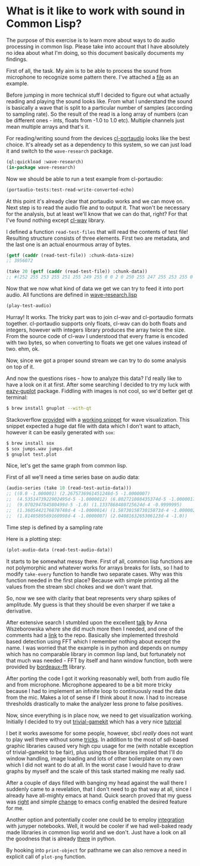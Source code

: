 # What is it like to work with sound in Common Lisp?

The purpose of this exercise is to learn more about ways to do
audio processing in common lisp. Please take into account that
I have absolutely no idea about what I'm doing, so this document
basically documents my findings.

First of all, the task. My aim is to be able to process the sound
from microphone to recognize some pattern there. I've attached
a [file][1] as an example.

Before jumping in more technical stuff I decided to figure out
what actually reading and playing the sound looks like. From
what I understand the sound is basically a wave that is split
to a particular number of samples (according to sampling rate).
So the result of the read is a long array of numbers (can be
different ones - ints, floats from -1.0 to 1.0 etc). Multiple
channels just mean multiple arrays and that's it.

For reading/writing sound from the devices [cl-portaudio][2] looks
like the best choice. It's already set as a dependency to this
system, so we can just load it and switch to the `wave-research`
package.

~~~lisp
(ql:quickload :wave-research)
(in-package wave-research)
~~~

Now we should be able to run a test example from cl-portaudio:

~~~lisp
(portaudio-tests:test-read-write-converted-echo)
~~~

At this point it's already clear that portaudio works and we
can move on. Next step is to read the audio file and to output
it. That won't be necessary for the analysis, but at least we'll
know that we can do that, right? For that I've found nothing
except [cl-wav][3] library.

I defined a function `read-test-files` that will read the contents
of test file! Resulting structure consists of three elements. First
two are metadata, and the last one is an actual enourmous array
of bytes.

~~~lisp
(getf (caddr (read-test-file)) :chunk-data-size)
;; 3956072

(take 20 (getf (caddr (read-test-file)) :chunk-data))
;; #(252 255 253 255 251 255 249 255 0 0 2 0 250 255 247 255 253 255 0 0)
~~~

Now that we now what kind of data we get we can try to feed it
into port audio. All functions are defined in [wave-research.lisp][4]

~~~lisp
(play-test-audio)
~~~

Hurray! It works. The tricky part was to join cl-wav and cl-portaudio
formats together. cl-portaudio supports only floats, cl-wav can do
both floats and integers, however with integers library produces
the array twice the size. From the source code of cl-wav I understood
that every frame is encoded with two bytes, so when converting to
floats we get one values instead of two. ehm, ok.

Now, since we got a proper sound stream we can try to do some analysis on
top of it.

And now the questions rises - how to analyze this data? I'd really like
to have a look on it at first. After some searching I decided to try my
luck with [eazy-guplot][5] package. Fiddling with images is not cool, so
we'd better get qt terminal:

~~~bash
$ brew install gnuplot --with-qt
~~~

Stackoverflow [provided][6] with a [working snippet][7] for wave visualization.
This snippet expected a huge dat file with data which I don't want to
attach, however it can be easily generated with `sox`:

~~~bash
$ brew install sox
$ sox jumps.wav jumps.dat
$ gnuplot test.plot
~~~

Nice, let's get the same graph from common lisp.

First of all we'll need a time series base on audio data:

~~~lisp
(audio-series (take 10 (read-test-autio-data)))
;; ((0.0 -1.000001) (2.2675736961451248d-5 -1.0000007)
;;  (4.5351473922902495d-5 -1.0000012) (6.802721088435374d-5 -1.0000017)
;;  (9.070294784580499d-5 -1.0) (1.1337868480725624d-4 -0.9999995)
;;  (1.3605442176870748d-4 -1.0000014) (1.5873015873015873d-4 -1.0000021)
;;  (1.8140589569160998d-4 -1.0000007) (2.0408163265306123d-4 -1.0))
~~~

Time step is defined by a sampling rate

Here is a plotting step:

~~~lisp
(plot-audio-data (read-test-audio-data))
~~~

It starts to be somewhat messy there. First of all, common lisp functions are
not polymorphic and whatever works for arrays breaks for lists, so I
had to modify `take-every` function to handle two separate cases. Why was
this function needed in the first place? Because with simple printing
all the values from the stream sbcl chokes and we don't want that.

So, now we see with clarity that beat represents very sharp spikes of
amplitude. My guess is that they should be even sharper if we take a
derivative.

After extensive search I stumbled upon the excellent [talk][8] by Anna Wszeborowska
where she did much more then I needed, and one of the comments had a [link][9]
to the repo. Basically she implemented threshold based detection using FFT
which I remember nothing about except the name. I was worried that the
example is in python and depends on numpy which has no comparable library
in common lisp land, but fortunately not that much was needed - FFT by
itself and hann window function, both were provided by [bordeaux-fft][10] library.

After porting the code I got it working reasonably well, both from audio file and
from microphone. Microphone appeared to be a bit more tricky because I had to
implement an infinite loop to continuously read the data from the mic. Makes a
lot of sense if I think about it now. I had to increase thresholds drastically to
make the analyzer less prone to false positives.

Now, since everything is in place now, we need to get visualization working.
Initially I decided to try out [trivial-gamekit][11] which has a very nice [tutorial][12]

I bet it works awesome for some people, however, sbcl *really* does not want
to play well there without some [tricks][13]. In addition to the most of sdl-based
graphic libraries caused very high cpu usage for me (with notable exception
of trivial-gamekit to be fair), plus using those libraries implied that I'll
do window handling, image loading and lots of other boilerplate on my own
which I did not want to do at all. In the worst case I would have to draw
graphs by myself and the scale of this task started making me really sad.

After a couple of days filled with banging my head against the wall there
I suddenly came to a revelation, that I don't need to go that way at all, since
I already have all-mighty emacs at hand. Quick search proved that my guess was
[right][14] and simple [change][15] to emacs config enabled the desired feature
for me.

Another option and potentially cooler one could be to employ [integration][16] with
junyper notebooks. Well, it would be cooler if we had well-baked ready made
libraries in common lisp world and we don't. Just have a look on all the goodness
that is already [there][17] in python.

By hooking into `print-object` for pathname we can also remove a need in explicit
call of `plot-png` function.

[1]: https://github.com/can3p/wave-research/blob/master/jumps.wav
[2]: https://github.com/filonenko-mikhail/cl-portaudio
[3]: https://github.com/RobBlackwell/cl-wav
[4]: https://github.com/can3p/wave-research/blob/master/src/wave-research.lisp
[5]: https://github.com/guicho271828/eazy-gnuplot
[6]: https://stackoverflow.com/questions/5826701/plot-audio-data-in-gnuplot
[7]: https://github.com/can3p/wave-research/blob/master/test.plot
[8]: https://www.youtube.com/watch?v=at2NppqIZok
[9]: https://github.com/aniawsz/rtmonoaudio2midi
[10]: http://vintage-digital.com/hefner/software/bordeaux-fft/manual.html
[11]: https://borodust.org/projects/trivial-gamekit
[12]: https://borodust.org/projects/trivial-gamekit/getting-started/
[13]: https://github.com/lispgames/cl-sdl2/issues/89
[14]: https://righele.it/2012/02/22/display-images-in-slime-from-common-lisp/
[15]: https://github.com/can3p/emacs.d/commit/a49fbd52ef5f1e59ada016efc9c7e4b15178d468
[16]: https://github.com/fredokun/cl-jupyter/
[17]: http://nbviewer.jupyter.org/github/AllenDowney/ThinkDSP/blob/master/code/chap11.ipynb
